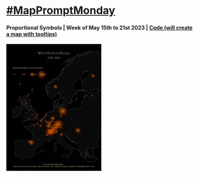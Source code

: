 # [#MapPromptMonday](https://github.com/MapPromptMonday/MapPromptMonday)

#### Proportional Symbols | Week of May 15th to 21st 2023 | [Code (will create a map with tooltips)](https://github.com/lomska/MapPromptMonday/blob/main/proportional_symbols.py)
<img src="./proportional_symbols.png" width="50%">
